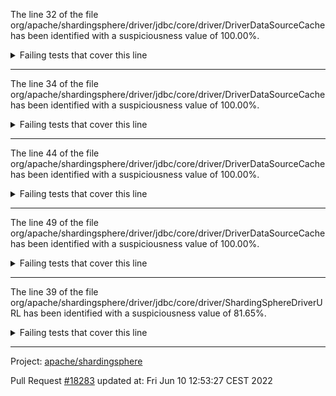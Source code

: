 The line 32 of the file org/apache/shardingsphere/driver/jdbc/core/driver/DriverDataSourceCache has been identified with a suspiciousness value of 100.00%.

<details>
     <summary>Failing tests that cover this line</summary>

- `org.apache.shardingsphere.driver.jdbc.core.driver.DriverDataSourceCacheTest#assertGetExistedDataSource`
- `org.apache.shardingsphere.driver.jdbc.core.driver.DriverDataSourceCacheTest#assertGetNewDataSource`
</details>

***

The line 34 of the file org/apache/shardingsphere/driver/jdbc/core/driver/DriverDataSourceCache has been identified with a suspiciousness value of 100.00%.

<details>
     <summary>Failing tests that cover this line</summary>

- `org.apache.shardingsphere.driver.jdbc.core.driver.DriverDataSourceCacheTest#assertGetExistedDataSource`
- `org.apache.shardingsphere.driver.jdbc.core.driver.DriverDataSourceCacheTest#assertGetNewDataSource`
</details>

***

The line 44 of the file org/apache/shardingsphere/driver/jdbc/core/driver/DriverDataSourceCache has been identified with a suspiciousness value of 100.00%.

<details>
     <summary>Failing tests that cover this line</summary>

- `org.apache.shardingsphere.driver.jdbc.core.driver.DriverDataSourceCacheTest#assertGetExistedDataSource`
- `org.apache.shardingsphere.driver.jdbc.core.driver.DriverDataSourceCacheTest#assertGetNewDataSource`
</details>

***

The line 49 of the file org/apache/shardingsphere/driver/jdbc/core/driver/DriverDataSourceCache has been identified with a suspiciousness value of 100.00%.

<details>
     <summary>Failing tests that cover this line</summary>

- `org.apache.shardingsphere.driver.jdbc.core.driver.DriverDataSourceCacheTest#assertGetExistedDataSource`
- `org.apache.shardingsphere.driver.jdbc.core.driver.DriverDataSourceCacheTest#assertGetNewDataSource`
</details>

***

The line 39 of the file org/apache/shardingsphere/driver/jdbc/core/driver/ShardingSphereDriverURL has been identified with a suspiciousness value of 81.65%.

<details>
     <summary>Failing tests that cover this line</summary>

- `org.apache.shardingsphere.driver.jdbc.core.driver.DriverDataSourceCacheTest#assertGetExistedDataSource`
- `org.apache.shardingsphere.driver.jdbc.core.driver.DriverDataSourceCacheTest#assertGetNewDataSource`
</details>

***

Project: [apache/shardingsphere](https://github.com/apache/shardingsphere)

Pull Request [#18283](https://github.com/apache/shardingsphere/pull/18283) updated at: Fri Jun 10 12:53:27 CEST 2022